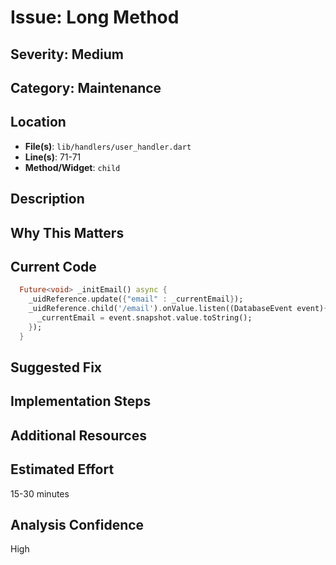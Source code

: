 # Issue: Long Method

## Severity: Medium

## Category: Maintenance

## Location
- **File(s)**: `lib/handlers/user_handler.dart`
- **Line(s)**: 71-71
- **Method/Widget**: `child`

## Description


## Why This Matters


## Current Code
```dart
  Future<void> _initEmail() async {
    _uidReference.update({"email" : _currentEmail});
    _uidReference.child('/email').onValue.listen((DatabaseEvent event){
      _currentEmail = event.snapshot.value.toString();
    });
  }
```

## Suggested Fix


## Implementation Steps


## Additional Resources


## Estimated Effort
15-30 minutes

## Analysis Confidence
High
